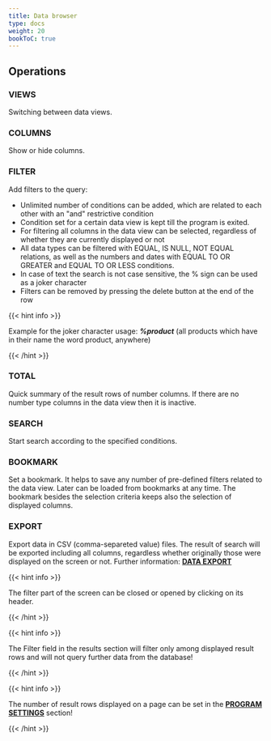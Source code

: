 ```yaml
---
title: Data browser
type: docs
weight: 20
bookToC: true
---
```


## Operations

### VIEWS
Switching between data views.

### COLUMNS
Show or hide columns.

### FILTER
Add filters to the query:
- Unlimited number of conditions can be added, which are related to each other with 
an "and" restrictive condition
- Condition set for a certain data view is kept till the program is exited.
- For filtering all columns in the data view can be selected, regardless of whether they are currently displayed or not
- All data types can be filtered with EQUAL, IS NULL, NOT EQUAL relations, as well as the numbers and dates with EQUAL TO OR GREATER and EQUAL TO OR LESS conditions.
- In case of text the search is not case sensitive, the % sign can be used as a joker character
- Filters can be removed by pressing the delete button at the end of the row

{{< hint info >}}

Example for the joker character usage: ***%product*** (all products which have in their name the word product, anywhere)

{{< /hint >}}

### TOTAL
Quick summary of the result rows of number columns. If there are no number type columns in the data view then it is inactive.

### SEARCH
Start search according to the specified conditions.

### BOOKMARK
Set a bookmark. It helps to save any number of pre-defined filters related to the data view. Later can be loaded from bookmarks at any time. The bookmark besides the selection criteria keeps also the selection of displayed columns.

### EXPORT
Export data in CSV (comma-separeted value) files. The result of search will be exported including all columns, regardless whether originally those were displayed on the screen or not. Further information: [**DATA EXPORT**](/docs/client/program/export)

{{< hint info >}}

The filter part of the screen can be closed or opened by clicking on its header.

{{< /hint >}}

{{< hint info >}}

The Filter field in the results section will filter only among displayed result rows and will not query further data from the database!

{{< /hint >}}

{{< hint info >}}

The number of result rows displayed on a page can be set in the [**PROGRAM SETTINGS**](/docs/client/program/psetting) section!

{{< /hint >}}

